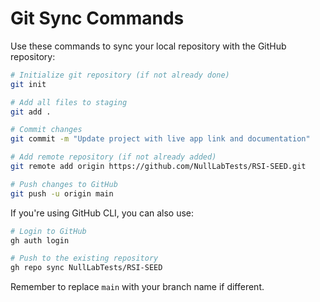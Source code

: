 
# Git Sync Commands

Use these commands to sync your local repository with the GitHub repository:

```bash
# Initialize git repository (if not already done)
git init

# Add all files to staging
git add .

# Commit changes
git commit -m "Update project with live app link and documentation"

# Add remote repository (if not already added)
git remote add origin https://github.com/NullLabTests/RSI-SEED.git

# Push changes to GitHub
git push -u origin main
```

If you're using GitHub CLI, you can also use:

```bash
# Login to GitHub
gh auth login

# Push to the existing repository
gh repo sync NullLabTests/RSI-SEED
```

Remember to replace `main` with your branch name if different.
